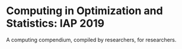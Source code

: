 # Computing in Optimization and Statistics: IAP 2019

A computing compendium, compiled by researchers, for researchers.



